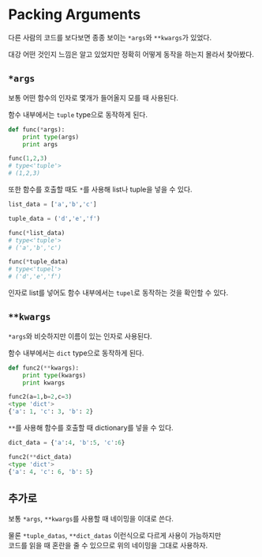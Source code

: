 # Packing Arguments

다른 사람의 코드를 보다보면 종종 보이는 `*args`와 `**kwargs`가 있었다.

대강 어떤 것인지 느낌은 알고 있었지만 정확히 어떻게 동작을 하는지 몰라서 찾아봤다.

## `*args`

보통 어떤 함수의 인자로 몇개가 들어올지 모를 때 사용된다.

함수 내부에서는 `tuple` type으로 동작하게 된다.

```python
def func(*args):
	print type(args)
	print args

func(1,2,3)
# type<'tuple'>
# (1,2,3)
```

또한 함수를 호출할 때도 `*`를 사용해 list나 tuple을 넣을 수 있다.

```python
list_data = ['a','b','c']

tuple_data = ('d','e','f')

func(*list_data)
# type<'tuple'>
# ('a','b','c')

func(*tuple_data)
# type<'tupel'>
# ('d','e','f')

```

인자로 list를 넣어도 함수 내부에서는 `tupel`로 동작하는 것을 확인할 수 있다.

## `**kwargs`

`*args`와 비슷하지만 이름이 있는 인자로 사용된다.

함수 내부에서는 `dict` type으로 동작하게 된다.

```python
def func2(**kwargs):
	print type(kwargs)
	print kwargs

func2(a=1,b=2,c=3)
<type 'dict'>
{'a': 1, 'c': 3, 'b': 2}
```

`**`를 사용해 함수를 호출할 때 dictionary를 넣을 수 있다.

```python
dict_data = {'a':4, 'b':5, 'c':6}

func2(**dict_data)
<type 'dict'>
{'a': 4, 'c': 6, 'b': 5}
```

## 추가로

보통 `*args`, `**kwargs`를 사용할 때 네이밍을 이대로 쓴다.

물론 `*tuple_datas`, `**dict_datas` 이런식으로 다르게 사용이 가능하지만  
코드를 읽을 때 혼란을 줄 수 있으므로 위의 네이밍을 그대로 사용하자.
